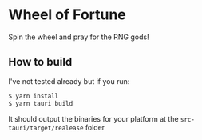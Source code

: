 # Wheel of Fortune

Spin the wheel and pray for the RNG gods!

## How to build

I've not tested already but if you run:

```sh
$ yarn install
$ yarn tauri build
```

It should output the binaries for your platform at the `src-tauri/target/realease` folder
